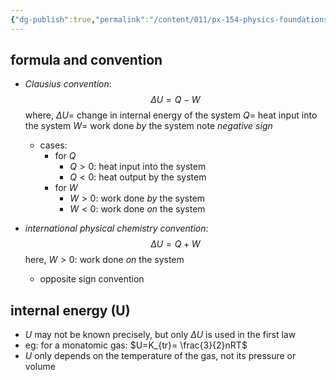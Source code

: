 ```yaml
---
{"dg-publish":true,"permalink":"/content/011/px-154-physics-foundations/px-154-d-the-first-law-of-thermodynamic/px-154-d2-the-first-law/","created":"2024-11-25T10:50:32.000+00:00","updated":"2024-11-26T19:50:37.553+00:00"}
---
```


## formula and convention
- *Clausius convention*:
$$\Delta U = Q - W$$
		where,
			$\Delta U =$ change in internal energy of the system
			$Q =$ heat input into the system
			$W =$ work done *by* the system
			note *negative sign*
	- cases:
		- for $Q$
			- $Q>0:$ heat input into the system
			- $Q<0:$ heat output by the system
		- for $W$
			- $W>0:$ work done *by* the system
			- $W<0:$ work done *on* the system

- *international physical chemistry convention*: 
$$\Delta U = Q + W$$
		here, $W>0:$ work done *on* the system
	- opposite sign convention
## internal energy (U)
- $U$ may not be known precisely, but only $\Delta U$ is used in the first law
- eg: for a monatomic gas: $U=K_{tr}= \frac{3}{2}nRT$
- $U$ only depends on the temperature of the gas, not its pressure or volume